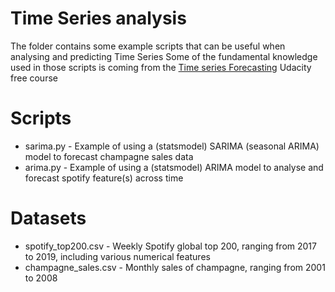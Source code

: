 # Time Series analysis

The folder contains some example scripts that can be useful when analysing and predicting Time Series
Some of the fundamental knowledge used in those scripts is coming from the [Time series Forecasting](https://www.udacity.com/course/time-series-forecasting--ud980) Udacity free course

# Scripts

  - sarima.py - Example of using a (statsmodel) SARIMA (seasonal ARIMA) model to forecast champagne sales data
  - arima.py - Example of using a (statsmodel) ARIMA model to analyse and forecast spotify feature(s) across time


# Datasets

  - spotify_top200.csv - Weekly Spotify global top 200, ranging from 2017 to 2019, including various numerical features
  - champagne_sales.csv - Monthly sales of champagne, ranging from 2001 to 2008